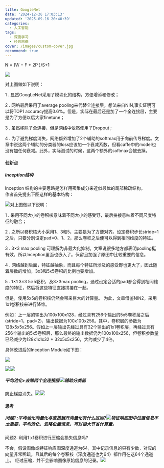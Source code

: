 ```yaml
---
title: GoogleNet
date: '2024-12-30 17:03:13'
updated: '2025-09-16 20:40:39'
categories:
  - 人工智能
tags:
  - 深度学习
  - 经典网络
cover: /images/custom-cover.jpg
recommend: true
---
```

N = (W − F + 2P )/S+1

![](/images/cc5e0e962ca2beebfcf3d60ab1dd78cd.png)

对上图做如下说明：

1 . 显然GoogLeNet采用了模块化的结构，方便增添和修改；

2 . 网络最后采用了average pooling来代替全连接层，想法来自NIN,事实证明可以将TOP1 accuracy提高0.6%。但是，实际在最后还是加了一个全连接层，主要是为了方便以后大家finetune；

3 . 虽然移除了全连接，但是网络中依然使用了Dropout ;

4 . 为了避免梯度消失，网络额外增加了2个辅助的softmax用于向前传导梯度。文章中说这两个辅助的分类器的loss应该加一个衰减系数，但看caffe中的model也没有加任何衰减。此外，实际测试的时候，这两个额外的softmax会被去掉。

#### 创新点
##### Inception结构
Inception 结构的主要思路是怎样用密集成分来近似最优的局部稀疏结构。  
作者首先提出下图这样的基本结构：



![](/images/62bcca1ddb6bf4c6dfa8776657d6720f.png)对上图做以下说明：

1 . 采用不同大小的卷积核意味着不同大小的感受野，最后拼接意味着不同尺度特征的融合；

2 . 之所以卷积核大小采用1、3和5，主要是为了方便对齐。设定卷积步长stride=1之后，只要分别设定pad=0、1、2，那么卷积之后便可以得到相同维度的特征。

3 . 3×3 max pooling 可理解为非最大化抑制。文章说很多地方都表明pooling挺有效，所以Inception里面也嵌入了。保留且加强了原图中比较重要的信息。

4 . 网络越到后面，特征越抽象，而且每个特征所涉及的感受野也更大了，因此随着层数的增加，3x3和5x5卷积的比例也要增加。

5 . 1×1 3×3 5×5卷积，及3×3max pooling，通过设定合适的pad都会得到相同维度的特征，然后将这些特征直接拼接在一起。



但是，使用5x5的卷积核仍然会带来巨大的计算量。 为此，文章借鉴NIN2，采用1x1卷积核来进行降维。

例如：上一层的输出为100x100x128，经过具有256个输出的5x5卷积层之后(stride=1，pad=2)，输出数据为100x100x256。其中，卷积层的参数为128x5x5x256。假如上一层输出先经过具有32个输出的1x1卷积层，再经过具有256个输出的5x5卷积层，那么最终的输出数据仍为100x100x256，但卷积参数量已经减少为128x1x1x32 + 32x5x5x256，大约减少了4倍。



具体改进后的Inception Module如下图：

![](/images/96148ff052241f08e1fa0a2335ea32e6.png)

![](/images/c2c36f17c809a18fb32f4dcbbfb9d7fa.png)![](/images/56136d4d075f68ac6aad522b4bcd1ffa.png)

##### 平均池化+去除两个全连接层![](/images/d0207a1fdac7cc29811acbc437ed8e48.png)辅助分类器
防止梯度消失。![](/images/dc8405c433d9a9fce266f4b41715fa17.png)![](/images/3ba83b7e046532d6fde171bca4a9bdcb.png)

#### 思考
##### 问题1 :平均池化向量化与直接展开向量化有什么区别?![](/images/2e83e09ed4cfa3cecc2a38341488fa4d.png)特征响应图中位置信息不太重要，平均池化，忽略位置信息，可以很大节省计算量。


问题2: 利用1 x1卷积进行压缩会损失信息吗?

不会，假设图像或特征响应图深度通道为64，其中记录信息的只有少数，对应的向量非常稀疏，且其后的每个卷积核（深度通道也为64）都作用在这64个通道上。 经过压缩，并不会影响图像原始信息的记录。![](/images/8ce1894c6bce27e4f8b7c38595a0d4bb.png)
